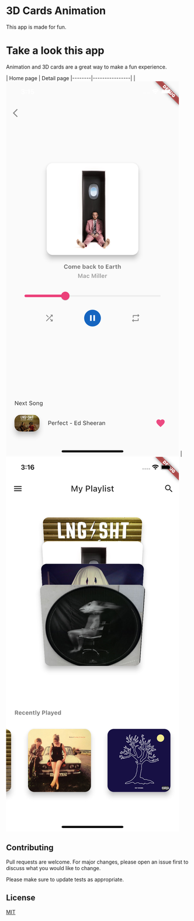 # 3D Cards Animation 

This app is made for fun.

# Take a look this app

Animation and 3D cards are a great way to make a fun experience.


| Home page | Detail page    |--------|----------------| | ![](https://github.com/kelevra9900/3d_animation/blob/main/screenshots/1.png) | ![](https://github.com/kelevra9900/3d_animation/blob/main/screenshots/2.png)




## Contributing
Pull requests are welcome. For major changes, please open an issue first to discuss what you would like to change.

Please make sure to update tests as appropriate.

## License
[MIT](https://choosealicense.com/licenses/mit/)